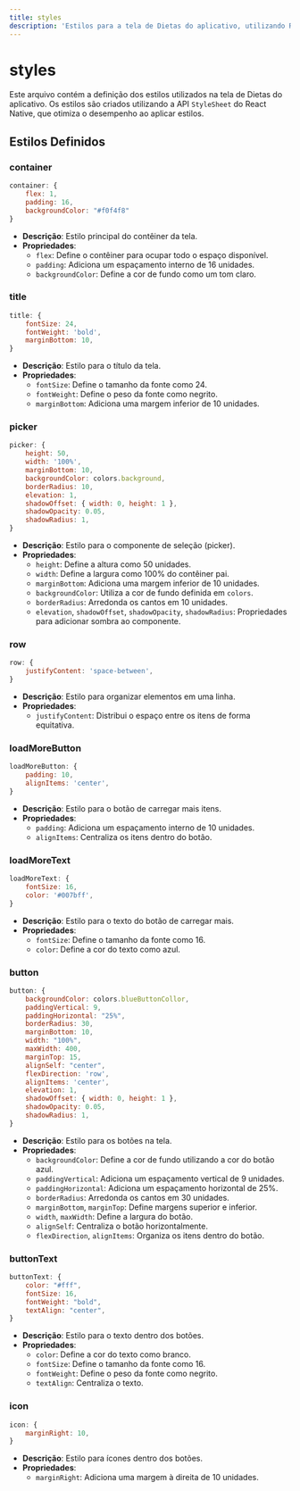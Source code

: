 ```yaml
---
title: styles
description: 'Estilos para a tela de Dietas do aplicativo, utilizando React Native.'
---
```


# styles

Este arquivo contém a definição dos estilos utilizados na tela de Dietas do aplicativo. Os estilos são criados utilizando a API `StyleSheet` do React Native, que otimiza o desempenho ao aplicar estilos.

## Estilos Definidos

### container
```javascript
container: {
    flex: 1,
    padding: 16,
    backgroundColor: "#f0f4f8"
}
```
- **Descrição**: Estilo principal do contêiner da tela.
- **Propriedades**:
  - `flex`: Define o contêiner para ocupar todo o espaço disponível.
  - `padding`: Adiciona um espaçamento interno de 16 unidades.
  - `backgroundColor`: Define a cor de fundo como um tom claro.

### title
```javascript
title: {
    fontSize: 24,
    fontWeight: 'bold',
    marginBottom: 10,
}
```
- **Descrição**: Estilo para o título da tela.
- **Propriedades**:
  - `fontSize`: Define o tamanho da fonte como 24.
  - `fontWeight`: Define o peso da fonte como negrito.
  - `marginBottom`: Adiciona uma margem inferior de 10 unidades.

### picker
```javascript
picker: {
    height: 50,
    width: '100%',
    marginBottom: 10,
    backgroundColor: colors.background,
    borderRadius: 10,
    elevation: 1,
    shadowOffset: { width: 0, height: 1 },
    shadowOpacity: 0.05,
    shadowRadius: 1,
}
```
- **Descrição**: Estilo para o componente de seleção (picker).
- **Propriedades**:
  - `height`: Define a altura como 50 unidades.
  - `width`: Define a largura como 100% do contêiner pai.
  - `marginBottom`: Adiciona uma margem inferior de 10 unidades.
  - `backgroundColor`: Utiliza a cor de fundo definida em `colors`.
  - `borderRadius`: Arredonda os cantos em 10 unidades.
  - `elevation`, `shadowOffset`, `shadowOpacity`, `shadowRadius`: Propriedades para adicionar sombra ao componente.

### row
```javascript
row: {
    justifyContent: 'space-between',
}
```
- **Descrição**: Estilo para organizar elementos em uma linha.
- **Propriedades**:
  - `justifyContent`: Distribui o espaço entre os itens de forma equitativa.

### loadMoreButton
```javascript
loadMoreButton: {
    padding: 10,
    alignItems: 'center',
}
```
- **Descrição**: Estilo para o botão de carregar mais itens.
- **Propriedades**:
  - `padding`: Adiciona um espaçamento interno de 10 unidades.
  - `alignItems`: Centraliza os itens dentro do botão.

### loadMoreText
```javascript
loadMoreText: {
    fontSize: 16,
    color: '#007bff',
}
```
- **Descrição**: Estilo para o texto do botão de carregar mais.
- **Propriedades**:
  - `fontSize`: Define o tamanho da fonte como 16.
  - `color`: Define a cor do texto como azul.

### button
```javascript
button: {
    backgroundColor: colors.blueButtonCollor,
    paddingVertical: 9,
    paddingHorizontal: "25%",
    borderRadius: 30,
    marginBottom: 10,
    width: "100%",
    maxWidth: 400,
    marginTop: 15,
    alignSelf: "center",
    flexDirection: 'row',
    alignItems: 'center',
    elevation: 1,
    shadowOffset: { width: 0, height: 1 },
    shadowOpacity: 0.05,
    shadowRadius: 1,
}
```
- **Descrição**: Estilo para os botões na tela.
- **Propriedades**:
  - `backgroundColor`: Define a cor de fundo utilizando a cor do botão azul.
  - `paddingVertical`: Adiciona um espaçamento vertical de 9 unidades.
  - `paddingHorizontal`: Adiciona um espaçamento horizontal de 25%.
  - `borderRadius`: Arredonda os cantos em 30 unidades.
  - `marginBottom`, `marginTop`: Define margens superior e inferior.
  - `width`, `maxWidth`: Define a largura do botão.
  - `alignSelf`: Centraliza o botão horizontalmente.
  - `flexDirection`, `alignItems`: Organiza os itens dentro do botão.

### buttonText
```javascript
buttonText: {
    color: "#fff",
    fontSize: 16,
    fontWeight: "bold",
    textAlign: "center",
}
```
- **Descrição**: Estilo para o texto dentro dos botões.
- **Propriedades**:
  - `color`: Define a cor do texto como branco.
  - `fontSize`: Define o tamanho da fonte como 16.
  - `fontWeight`: Define o peso da fonte como negrito.
  - `textAlign`: Centraliza o texto.

### icon
```javascript
icon: {
    marginRight: 10,
}
```
- **Descrição**: Estilo para ícones dentro dos botões.
- **Propriedades**:
  - `marginRight`: Adiciona uma margem à direita de 10 unidades.